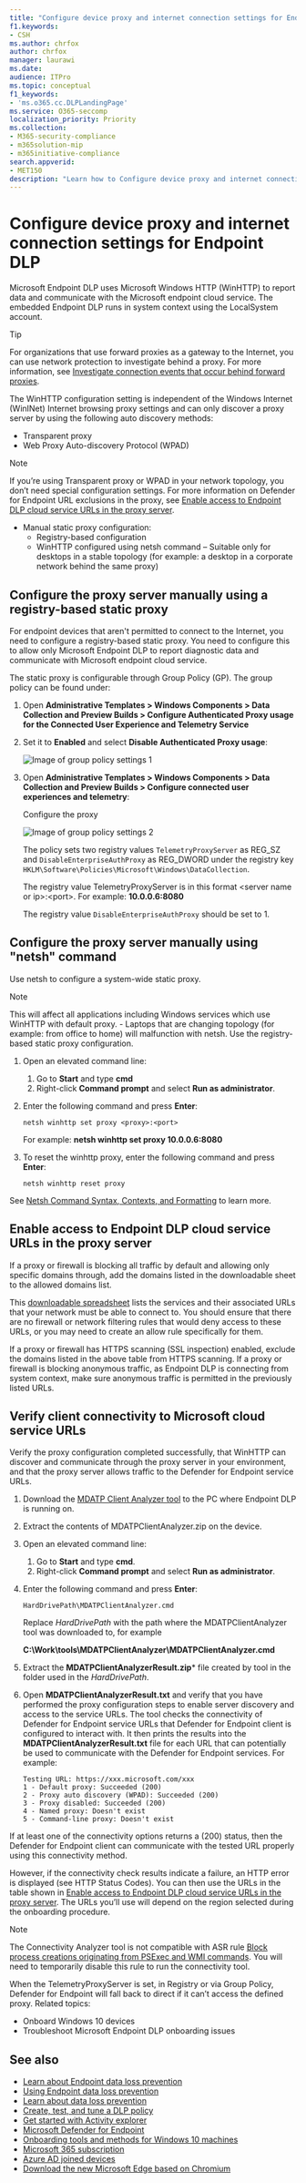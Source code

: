 ```yaml
---
title: "Configure device proxy and internet connection settings for Endpoint DLP"
f1.keywords:
- CSH
ms.author: chrfox
author: chrfox
manager: laurawi
ms.date:
audience: ITPro
ms.topic: conceptual
f1_keywords:
- 'ms.o365.cc.DLPLandingPage'
ms.service: O365-seccomp
localization_priority: Priority
ms.collection:
- M365-security-compliance
- m365solution-mip
- m365initiative-compliance
search.appverid:
- MET150
description: "Learn how to Configure device proxy and internet connection settings for Endpoint DLP."
---
```


# Configure device proxy and internet connection settings for Endpoint DLP

Microsoft Endpoint DLP uses Microsoft Windows HTTP (WinHTTP) to report data and communicate with the Microsoft endpoint cloud service. The embedded Endpoint DLP runs in system context using the LocalSystem account.

> [!TIP]
> For organizations that use forward proxies as a gateway to the Internet, you can use network protection to investigate behind a proxy. For more information, see [Investigate connection events that occur behind forward proxies](/windows/security/threat-protection/microsoft-defender-atp/investigate-behind-proxy).

The WinHTTP configuration setting is independent of the Windows Internet (WinINet) Internet browsing proxy settings and can only discover a proxy server by using the following auto discovery methods:

- Transparent proxy
- Web Proxy Auto-discovery Protocol (WPAD)

> [!NOTE]
> If you’re using Transparent proxy or WPAD in your network topology, you don’t need special configuration settings. For more information on Defender for Endpoint URL exclusions in the proxy, see [Enable access to Endpoint DLP cloud service URLs in the proxy server](#enable-access-to-endpoint-dlp-cloud-service-urls-in-the-proxy-server).

- Manual static proxy configuration:
  - Registry-based configuration
  - WinHTTP configured using netsh command – Suitable only for desktops in a stable topology (for example: a desktop in a corporate network behind the same proxy)

## Configure the proxy server manually using a registry-based static proxy

For endpoint devices that aren't permitted to connect to the Internet, you need to configure a registry-based static proxy. You need to configure this to allow only Microsoft Endpoint DLP to report diagnostic data and communicate with Microsoft endpoint cloud service.

The static proxy is configurable through Group Policy (GP). The group policy can be found under:

1. Open **Administrative Templates > Windows Components > Data Collection and Preview Builds > Configure Authenticated Proxy usage for the Connected User Experience and Telemetry Service**

2. Set it to **Enabled** and select **Disable Authenticated Proxy usage**:

   ![Image of group policy settings 1](../media/atp-gpo-proxy1.png)

3. Open **Administrative Templates > Windows Components > Data Collection and Preview Builds > Configure connected user experiences and telemetry**:

   Configure the proxy

   ![Image of group policy settings 2](../media/atp-gpo-proxy2.png)

   The policy sets two registry values `TelemetryProxyServer` as REG_SZ and `DisableEnterpriseAuthProxy` as REG_DWORD under the registry key `HKLM\Software\Policies\Microsoft\Windows\DataCollection`.

   The registry value TelemetryProxyServer is in this format \<server name or ip\>:\<port\>. For example: **10.0.0.6:8080**

   The registry value `DisableEnterpriseAuthProxy` should be set to 1.

## Configure the proxy server manually using "netsh" command

Use netsh to configure a system-wide static proxy.

> [!NOTE]
> This will affect all applications including Windows services which use WinHTTP with default proxy. - Laptops that are changing topology (for example: from office to home) will malfunction with netsh. Use the registry-based static proxy configuration.

1. Open an elevated command line:
    1. Go to **Start** and type **cmd**
    2. Right-click **Command prompt** and select **Run as administrator**.

2. Enter the following command and press **Enter**:

   `netsh winhttp set proxy <proxy>:<port>`

   For example: **netsh winhttp set proxy 10.0.0.6:8080**

3. To reset the winhttp proxy, enter the following command and press **Enter**:

   `netsh winhttp reset proxy`

See [Netsh Command Syntax, Contexts, and Formatting](/windows-server/networking/technologies/netsh/netsh-contexts) to learn more.

## Enable access to Endpoint DLP cloud service URLs in the proxy server

If a proxy or firewall is blocking all traffic by default and allowing only specific domains through, add the domains listed in the downloadable sheet to the allowed domains list.

This [downloadable spreadsheet](https://download.microsoft.com/download/8/a/5/8a51eee5-cd02-431c-9d78-a58b7f77c070/mde-urls.xlsx) lists the services and their associated URLs that your network must be able to connect to. You should ensure that there are no firewall or network filtering rules that would deny access to these URLs, or you may need to create an allow rule specifically for them.

If a proxy or firewall has HTTPS scanning (SSL inspection) enabled, exclude the domains listed in the above table from HTTPS scanning.
If a proxy or firewall is blocking anonymous traffic, as Endpoint DLP is connecting from system context, make sure anonymous traffic is permitted in the previously listed URLs.

## Verify client connectivity to Microsoft cloud service URLs

Verify the proxy configuration completed successfully, that WinHTTP can discover and communicate through the proxy server in your environment, and that the proxy server allows traffic to the Defender for Endpoint service URLs.

1. Download the [MDATP Client Analyzer tool](https://aka.ms/mdatpanalyzer) to the PC where Endpoint DLP is running on.
2. Extract the contents of MDATPClientAnalyzer.zip on the device.
3. Open an elevated command line:
    1. Go to **Start** and type **cmd**.
    1. Right-click **Command prompt** and select **Run as administrator**.
4. Enter the following command and press **Enter**:

   `HardDrivePath\MDATPClientAnalyzer.cmd`

   Replace *HardDrivePath* with the path where the MDATPClientAnalyzer tool was downloaded to, for example

   **C:\Work\tools\MDATPClientAnalyzer\MDATPClientAnalyzer.cmd**

5. Extract the **MDATPClientAnalyzerResult.zip*** file created by tool in the folder used in the *HardDrivePath*.

6. Open **MDATPClientAnalyzerResult.txt** and verify that you have performed the proxy configuration steps to enable server discovery and access to the service URLs.  The tool checks the connectivity of Defender for Endpoint service URLs that Defender for Endpoint client is configured to interact with. It then prints the results into the **MDATPClientAnalyzerResult.txt** file for each URL that can potentially be used to communicate with the Defender for Endpoint services. For example:

   ```DOS
   Testing URL: https://xxx.microsoft.com/xxx
   1 - Default proxy: Succeeded (200)
   2 - Proxy auto discovery (WPAD): Succeeded (200)
   3 - Proxy disabled: Succeeded (200)
   4 - Named proxy: Doesn't exist
   5 - Command-line proxy: Doesn't exist
   ```

If at least one of the connectivity options returns a (200) status, then the Defender for Endpoint client can communicate with the tested URL properly using this connectivity method.

However, if the connectivity check results indicate a failure, an HTTP error is displayed (see HTTP Status Codes). You can then use the URLs in the table shown in [Enable access to Endpoint DLP cloud service URLs in the proxy server](#enable-access-to-endpoint-dlp-cloud-service-urls-in-the-proxy-server). The URLs you’ll use will depend on the region selected during the onboarding procedure.

> [!NOTE]
>
> The Connectivity Analyzer tool is not compatible with ASR rule [Block process creations originating from PSExec and WMI commands](/windows/security/threat-protection/windows-defender-exploit-guard/attack-surface-reduction#attack-surface-reduction-rules). You will need to temporarily disable this rule to run the connectivity tool.
>
> When the TelemetryProxyServer is set, in Registry or via Group Policy, Defender for Endpoint will fall back to direct if it can’t access the defined proxy. Related topics:
>
> - Onboard Windows 10 devices
> - Troubleshoot Microsoft Endpoint DLP onboarding issues

## See also

- [Learn about Endpoint data loss prevention](endpoint-dlp-learn-about.md)
- [Using Endpoint data loss prevention](endpoint-dlp-using.md)
- [Learn about data loss prevention](dlp-learn-about-dlp.md)
- [Create, test, and tune a DLP policy](create-test-tune-dlp-policy.md)
- [Get started with Activity explorer](data-classification-activity-explorer.md)
- [Microsoft Defender for Endpoint](/windows/security/threat-protection/)
- [Onboarding tools and methods for Windows 10 machines](/windows/security/threat-protection/microsoft-defender-atp/configure-endpoints)
- [Microsoft 365 subscription](https://www.microsoft.com/microsoft-365/compare-microsoft-365-enterprise-plans?rtc=1)
- [Azure AD joined devices](/azure/active-directory/devices/concept-azure-ad-join)
- [Download the new Microsoft Edge based on Chromium](https://support.microsoft.com/help/4501095/download-the-new-microsoft-edge-based-on-chromium)
